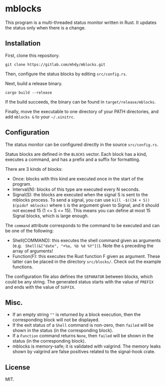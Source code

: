 # mblocks

This program is a multi-threaded status monitor written in Rust.
It updates the status only when there is a change.

## Installation

First, clone this repository.
```
git clone https://gitlab.com/mhdy/mblocks.git
```

Then, configure the status blocks by editing `src/config.rs`.

Next, build a release binary.
```
cargo build --release
```

If the build succeeds, the binary can be found in `target/release/mblocks`.

Finally, move the executable to one directory of your PATH directories, and add `mblocks &` to your `~/.xinitrc`.

## Configuration

The status monitor can be configured directly in the source `src/config.rs`.

Status blocks are defined in the `BLOCKS` vector.
Each block has a kind, executes a command, and has a prefix and a suffix for formatting. 

There are 3 kinds of blocks:

- Once: blocks with this kind are executed once in the start of the program.
- Interval(N): blocks of this type are executed every N seconds.
- Signal(S): the blocks are executed when the signal S is sent to the mblocks process. To send a signal, you can use `kill -$((34 + S)) $(pidof mblocks)` where `S` is the argument given to Signal, and it should not exceed 15 (1 <= S <= 15). This means you can define at most 15 Signal blocks, which is large enough.

The `command` attribute corresponds to the command to be executed and can be one of the following:

- Shell(COMMAND): this executes the shell command given as arguments (e.g. ` Shell(&["date", "+%a, %b %d %Y"])`). Note the `&` preceding the array of arguments!
- Function(F): this executes the Rust function F given as argument. These latter can be placed in the directory `src/blocks/`. Check out the example functions.

The configuration file also defines the `SEPARATOR` between blocks, which could be any string. The generated status starts with the value of `PREFIX` and ends with the value of `SUFFIX`.

## Misc.

- If an empty string `""` is returned by a block execution, then the corresponding block will not be displayed.
- If the exit status of a `Shell` command is non-zero, then `failed` will be shown in the status (in the corresponding block).
- If a `Function` command returns `None`, then `failed` will be shown in the status (in the corresponding block).
- mblocks is memory-safe; it is validated with valgrind. The memory leaks shown by valgrind are false positives related to the signal-hook crate.

## License

MIT.
